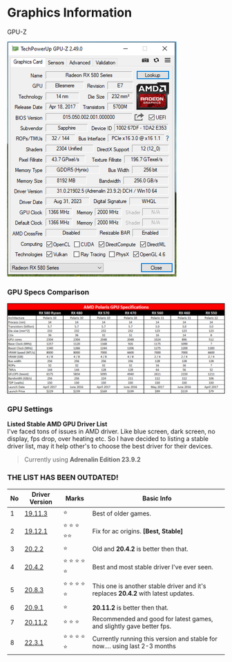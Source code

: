 # Graphics Information
GPU-Z

![](BIOS_ROMS/PULSE_RX580_2304SP.PNG)


### GPU Specs Comparison 
![](images/spcs.png)

### GPU Settings

**Listed Stable AMD GPU Driver List** <br>
I've faced tons of issues in AMD driver. Like blue screen, dark screen, no display, fps drop, over heating etc. So I have decided to listing a stable driver list, may it help other's to choose the best driver for their devices. 

> Currently using **Adrenalin Edition 23.9.2**

### THE LIST HAS BEEN OUTDATED!

| No | Driver Version | Marks                              | Basic Info                                                                      |
|----|----------------|------------------------------------|---------------------------------------------------------------------------------|
|  1 | [19.11.3]()    | :star:                             | Best of older games.                                                            |
|  2 | [19.12.1](https://www.amd.com/en/support/kb/release-notes/rn-rad-win-19-12-1) 	  | :star: :star: :star: :star::star: | Fix for ac origins. **[Best, Stable]** |
| 3 | [20.2.2]()     | :star:                             | Old and **20.4.2** is better then that.                                         |
| 4 | [20.4.2](2)    | :star: :star: :star: :star: :star: | Best and most stable driver I've ever seen.                                     |
| 5 | [20.8.3]()     | :star: :star: :star: :star: :star: | This one is another stable driver and it's replaces **20.4.2** with latest updates. |
| 6 | [20.9.1]()     | :star:                             | **20.11.2** is better then that.                                                    |
| 7 | [20.11.2]()    | :star: :star: :star:               | Recommended and good for latest games, and slightly gave better fps.            |
| 8 | [22.3.1]()     | :star: :star: :star: :star: :star: | Currently running this version and stable for now.... using last 2-3 months     |
